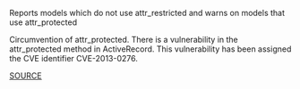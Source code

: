 Reports models which do not use attr_restricted and warns on models that use attr_protected

Circumvention of attr_protected.
There is a vulnerability in the attr_protected method in ActiveRecord. This vulnerability has been assigned the CVE identifier CVE-2013-0276.

[SOURCE](https://groups.google.com/d/topic/rubyonrails-security/AFBKNY7VSH8/discussion)